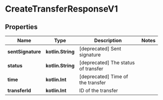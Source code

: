 
# CreateTransferResponseV1

## Properties
Name | Type | Description | Notes
------------ | ------------- | ------------- | -------------
**sentSignature** | **kotlin.String** | [deprecated] Sent signature | 
**status** | **kotlin.String** | [deprecated] The status of transfer | 
**time** | **kotlin.Int** | [deprecated] Time of the transfer | 
**transferId** | **kotlin.Int** | ID of the transfer | 



